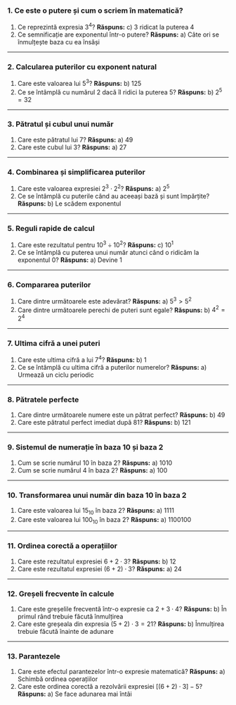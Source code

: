### **1. Ce este o putere și cum o scriem în matematică?**

1. Ce reprezintă expresia $3^4$?
    **Răspuns:** c) 3 ridicat la puterea 4
2. Ce semnificație are exponentul într-o putere?
    **Răspuns:** a) Câte ori se înmulțește baza cu ea însăși

------

### **2. Calcularea puterilor cu exponent natural**

1. Care este valoarea lui $5^3$?
    **Răspuns:** b) 125
2. Ce se întâmplă cu numărul 2 dacă îl ridici la puterea 5?
    **Răspuns:** b) $2^5 = 32$

------

### **3. Pătratul și cubul unui număr**

1. Care este pătratul lui 7?
    **Răspuns:** a) 49
2. Care este cubul lui 3?
    **Răspuns:** a) 27

------

### **4. Combinarea și simplificarea puterilor**

1. Care este valoarea expresiei $2^3 \cdot 2^2$?
    **Răspuns:** a) $2^5$
2. Ce se întâmplă cu puterile când au aceeași bază și sunt împărțite?
    **Răspuns:** b) Le scădem exponentul

------

### **5. Reguli rapide de calcul**

1. Care este rezultatul pentru $10^3 \div 10^2$?
    **Răspuns:** c) $10^1$
2. Ce se întâmplă cu puterea unui număr atunci când o ridicăm la exponentul 0?
    **Răspuns:** a) Devine 1

------

### **6. Compararea puterilor**

1. Care dintre următoarele este adevărat?
    **Răspuns:** a) $5^3 > 5^2$
2. Care dintre următoarele perechi de puteri sunt egale?
    **Răspuns:** b) $4^2 = 2^4$

------

### **7. Ultima cifră a unei puteri**

1. Care este ultima cifră a lui $7^4$?
    **Răspuns:** b) 1
2. Ce se întâmplă cu ultima cifră a puterilor numerelor?
    **Răspuns:** a) Urmează un ciclu periodic

------

### **8. Pătratele perfecte**

1. Care dintre următoarele numere este un pătrat perfect?
    **Răspuns:** b) 49
2. Care este pătratul perfect imediat după 81?
    **Răspuns:** b) 121

------

### **9. Sistemul de numerație în baza 10 și baza 2**

1. Cum se scrie numărul 10 în baza 2?
    **Răspuns:** a) 1010
2. Cum se scrie numărul 4 în baza 2?
    **Răspuns:** a) 100

------

### **10. Transformarea unui număr din baza 10 în baza 2**

1. Care este valoarea lui $15_{10}$ în baza 2?
    **Răspuns:** a) 1111
2. Care este valoarea lui $100_{10}$ în baza 2?
    **Răspuns:** a) 1100100

------

### **11. Ordinea corectă a operațiilor**

1. Care este rezultatul expresiei $6 + 2 \cdot 3$?
    **Răspuns:** b) 12
2. Care este rezultatul expresiei $(6 + 2) \cdot 3$?
    **Răspuns:** a) 24

------

### **12. Greșeli frecvente în calcule**

1. Care este greșelile frecventă într-o expresie ca $2 + 3 \cdot 4$?
    **Răspuns:** b) În primul rând trebuie făcută înmulțirea
2. Care este greșeala din expresia $(5 + 2) \cdot 3 = 21$?
    **Răspuns:** b) Înmulțirea trebuie făcută înainte de adunare

------

### **13. Parantezele**

1. Care este efectul parantezelor într-o expresie matematică?
    **Răspuns:** a) Schimbă ordinea operațiilor
2. Care este ordinea corectă a rezolvării expresiei $[(6 + 2) \cdot 3] - 5$?
    **Răspuns:** a) Se face adunarea mai întâi